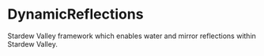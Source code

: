 # DynamicReflections
 Stardew Valley framework which enables water and mirror reflections within Stardew Valley.

